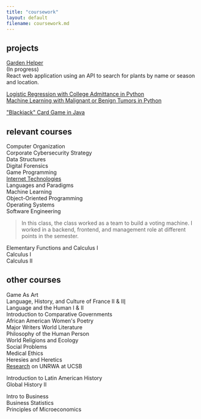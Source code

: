```yaml
---
title: "coursework"
layout: default
filename: coursework.md
---
```


## projects
[Garden Helper](https://github.com/kkreine/garden-helper-app)  
(In progress)  
React web application using an API to search for plants by name or season and location.  

[Logistic Regression with College Admittance in Python](https://github.com/kkreine/ML-logistic-regression-exercise)  
[Machine Learning with Malignant or Benign Tumors in Python](https://github.com/kkreine/ML-predicting-tumors)

["Blackjack" Card Game in Java](https://github.com/kkreine/DS-blackjack)  

## relevant courses

Computer Organization  
Corporate Cybersecurity Strategy  
Data Structures  
Digital Forensics  
Game Programming  
[Internet Technologies](http://people.loyno.edu/~rharvey/teaching/cosc-a319/2020f/)  
Languages and Paradigms  
Machine Learning  
Object-Oriented Programming  
Operating Systems  
Software Engineering 
> In this class, the class worked as a team to build a voting machine. I worked in a backend, frontend, and management role at different points in the semester.  

Elementary Functions and Calculus I  
Calculus I  
Calculus II  

## other courses
Game As Art  
Language, History, and Culture of France II & II[I](/fr.md)  
Language and the Human I & II  
Introduction to Comparative Governments  
African American Women's Poetry  
Major Writers World Literature  
Philosophy of the Human Person  
World Religions and Ecology  
Social Problems  
Medical Ethics  
Heresies and Heretics  
[Research](https://youtu.be/Z7Zs69PvHt4) on UNRWA at UCSB  
  
Introduction to Latin American History  
Global History II  

Intro to Business  
Business Statistics  
Principles of Microeconomics  